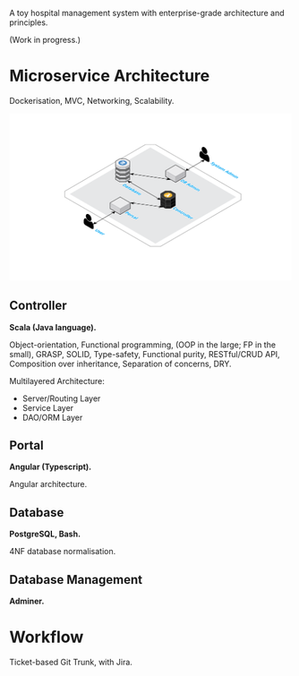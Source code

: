 A toy hospital management system with enterprise-grade architecture and principles.

(Work in progress.)

# Microservice Architecture

Dockerisation, MVC, Networking, Scalability.

![HMS Architecture](images/hms-architecture.svg?v=2)

## Controller

**Scala (Java language).**

Object-orientation, Functional programming, (OOP in the large; FP in the small), GRASP, SOLID, Type-safety, Functional purity, RESTful/CRUD API, Composition over inheritance, Separation of concerns, DRY.

Multilayered Architecture:

* Server/Routing Layer
* Service Layer
* DAO/ORM Layer

## Portal

**Angular (Typescript).**

Angular architecture.

## Database

**PostgreSQL, Bash.**

4NF database normalisation.

## Database Management

**Adminer.**

# Workflow

Ticket-based Git Trunk, with Jira.
